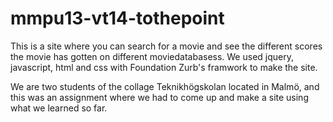 mmpu13-vt14-tothepoint
======================

This is a site where you can search for a movie and see the different scores the movie has gotten on different moviedatabasess. 
We used jquery, javascript, html and css with Foundation Zurb's framwork to make the site.

We are two students of the collage Teknikhögskolan located in Malmö, and this was an assignment where we had to come up and make a site using what we learned so far. 